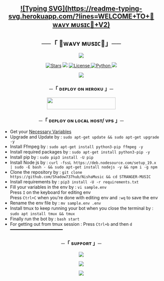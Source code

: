 <h2 align="center">
 
[![Typing SVG](https://readme-typing-svg.herokuapp.com/?lines=WELCOME+TO+🌊ᴡᴀᴠʏ ᴍᴜsɪᴄ🌊+V2)](https://github.com/Shadow737hub/NishaMusic)
</h2>

<h2 align="center">
    ──「 🌊ᴡᴀᴠʏ ᴍᴜsɪᴄ🌊」──
</h2>

<p align="center">
  <img src="https://graph.org/file/33fbec85bcf06dccc7c25-d3a85fd8fe85a3aab4.jpg">
</p>

<p align="center">
<a href="https://github.com/Shadow737hub/NishaMusic"><img src="https://img.shields.io/github/stars/IR-O/IROMUSIC?color=black&logo=github&logoColor=black&style=for-the-badge" alt="Stars" /></a>
<a href="https://github.com/IR-O/IROMUSIC/network/members"> <img src="https://img.shields.io/github/forks/IR-O/IROMUSIC?color=black&logo=github&logoColor=black&style=for-the-badge" /></a>
<a href="https://github.com/IR-O/IROMUSIC/blob/main/LICENSE"> <img src="https://img.shields.io/badge/License-MIT-blueviolet?style=for-the-badge" alt="License" /> </a>
<a href="https://www.python.org/"> <img src="https://img.shields.io/badge/Written%20in-Python-orange?style=for-the-badge&logo=python" alt="Python" /> </a>
<a href="https://github.com/IR-O/IROMUSIC/commits/IR-O"> <img src="https://img.shields.io/github/last-commit/IR-O/IROMUSIC?color=blue&logo=github&logoColor=green&style=for-the-badge" /></a>
</p>

<p align="center">
  <img src="https://files.catbox.moe/y5ltcg.mp4">
</p>

<h3 align="center">
    ─「 ᴅᴇᴩʟᴏʏ ᴏɴ ʜᴇʀᴏᴋᴜ 」─
</h3>

<p align="center"><a href="https://dashboard.heroku.com/new?template=https://github.com/Shadow737hub/NishaMusic"> <img src="https://img.shields.io/badge/Deploy%20On%20Heroku-blueviolet?style=for-the-badge&logo=heroku" width="220" height="38.45"/></a></p>

<h3 align="center">
    ─「 ᴅᴇᴩʟᴏʏ ᴏɴ ʟᴏᴄᴀʟ ʜᴏsᴛ/ ᴠᴘs 」─
</h3>

- Get your [Necessary Variables](https://github.com/BUG-MUSIX/NishaMusic/blob/main/sample.env)
- Upgrade and Update by :
`sudo apt-get update && sudo apt-get upgrade -y`
- Install Ffmpeg by :
`sudo apt-get install python3-pip ffmpeg -y`
- Install required packages by :
`sudo apt-get install python3-pip -y`
- Install pip by :
`sudo pip3 install -U pip`
- Install Node js by :
`curl -fssL https://deb.nodesource.com/setup_19.x | sudo -E bash - && sudo apt-get install nodejs -y && npm i -g npm`
- Clone the repository by :
`git clone https://github.com/Shadow737hub/NishaMusic && cd STRANGER-MUSIC`
- Install requirements by :
`pip3 install -U -r requirements.txt`
- Fill your variables in the env by :
`vi sample.env`<br>
Press `I` on the keyboard for editing env<br>
Press `Ctrl+C` when you're done with editing env and `:wq` to save the env<br>
- Rename the env file by :
`mv sample.env .env`
- Install tmux to keep running your bot when you close the terminal by :
`sudo apt install tmux && tmux`
- Finally run the bot by :
`bash start`
- For getting out from tmux session : Press `Ctrl+b` and then `d`<br>
━━━━━━━━━━━━━━━━━━━━

<h3 align="center">
    ─「 sᴜᴩᴩᴏʀᴛ 」─
</h3>

<p align="center">
<a href="https://t.me/+m63eJ-Mc_jpjMzll"><img src="https://img.shields.io/badge/-Support%20Group-blue.svg?style=for-the-badge&logo=Telegram"></a>
</p>

<p align="center">
<a href="https://t.me/+m63eJ-Mc_jpjMzll"><img src="https://img.shields.io/badge/-Support%20Channel-blue.svg?style=for-the-badge&logo=Telegram"></a>
</p>

<p align="center">
<a href="https://t.me/x8Ahad"><img src="メ乛𝐈 𝐕 𝐀 𝐍⚡"></a>
</p>
